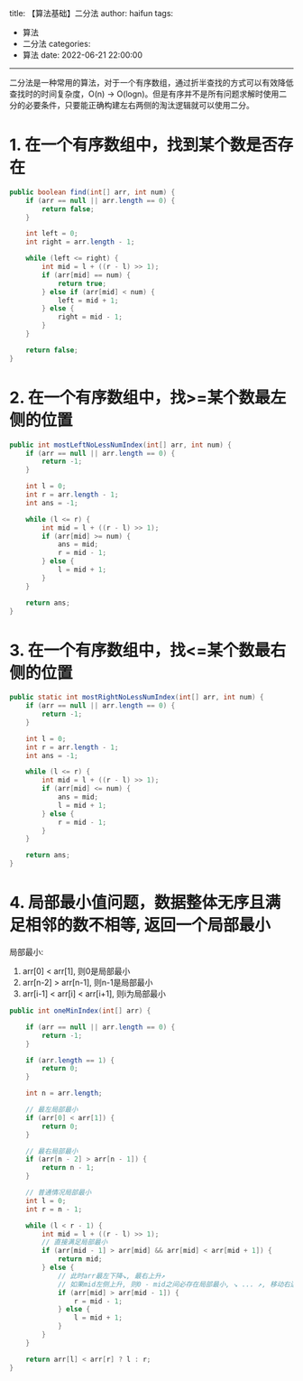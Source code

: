 title: 【算法基础】二分法
author: haifun
tags:
  - 算法
  - 二分法
categories:
  - 算法
date: 2022-06-21 22:00:00

---

二分法是一种常用的算法，对于一个有序数组，通过折半查找的方式可以有效降低查找时的时间复杂度，O(n) -> O(logn)。但是有序并不是所有问题求解时使用二分的必要条件，只要能正确构建左右两侧的淘汰逻辑就可以使用二分。

# 1. 在一个有序数组中，找到某个数是否存在

```java
public boolean find(int[] arr, int num) {
    if (arr == null || arr.length == 0) {
        return false;
    }

    int left = 0;
    int right = arr.length - 1;

    while (left <= right) {
        int mid = l + ((r - l) >> 1);
        if (arr[mid] == num) {
            return true;
        } else if (arr[mid] < num) {
            left = mid + 1;
        } else {
            right = mid - 1;
        }
    }

    return false;
}
```

# 2. 在一个有序数组中，找>=某个数最左侧的位置

```java
public int mostLeftNoLessNumIndex(int[] arr, int num) {
    if (arr == null || arr.length == 0) {
        return -1;
    }

    int l = 0;
    int r = arr.length - 1;
    int ans = -1;

    while (l <= r) {
        int mid = l + ((r - l) >> 1);
        if (arr[mid] >= num) {
            ans = mid;
            r = mid - 1;
        } else {
            l = mid + 1;
        }
    }

    return ans;
}
```

# 3. 在一个有序数组中，找<=某个数最右侧的位置

```java
public static int mostRightNoLessNumIndex(int[] arr, int num) {
    if (arr == null || arr.length == 0) {
        return -1;
    }

    int l = 0;
    int r = arr.length - 1;
    int ans = -1;

    while (l <= r) {
        int mid = l + ((r - l) >> 1);
        if (arr[mid] <= num) {
            ans = mid;
            l = mid + 1;
        } else {
            r = mid - 1;
        }
    }

    return ans;
}
```

# 4. 局部最小值问题，数据整体无序且满足相邻的数不相等, 返回一个局部最小

局部最小:
1. arr[0] < arr[1], 则0是局部最小
2. arr[n-2] > arr[n-1], 则n-1是局部最小
3. arr[i-1] < arr[i] < arr[i+1], 则i为局部最小

```java
public int oneMinIndex(int[] arr) {

    if (arr == null || arr.length == 0) {
        return -1;
    }

    if (arr.length == 1) {
        return 0;
    }

    int n = arr.length;

    // 最左局部最小
    if (arr[0] < arr[1]) {
        return 0;
    }

    // 最右局部最小
    if (arr[n - 2] > arr[n - 1]) {
        return n - 1;
    }

    // 普通情况局部最小
    int l = 0;
    int r = n - 1;

    while (l < r - 1) {
        int mid = l + ((r - l) >> 1);
        // 直接满足局部最小
        if (arr[mid - 1] > arr[mid] && arr[mid] < arr[mid + 1]) {
            return mid;
        } else {
            // 此时arr最左下降↘, 最右上升↗
            // 如果mid左侧上升, 则0 - mid之间必存在局部最小, ↘ ... ↗, 移动右边界
            if (arr[mid] > arr[mid - 1]) {
                r = mid - 1;
            } else {
                l = mid + 1;
            }
        }
    }

    return arr[l] < arr[r] ? l : r;
}
```
